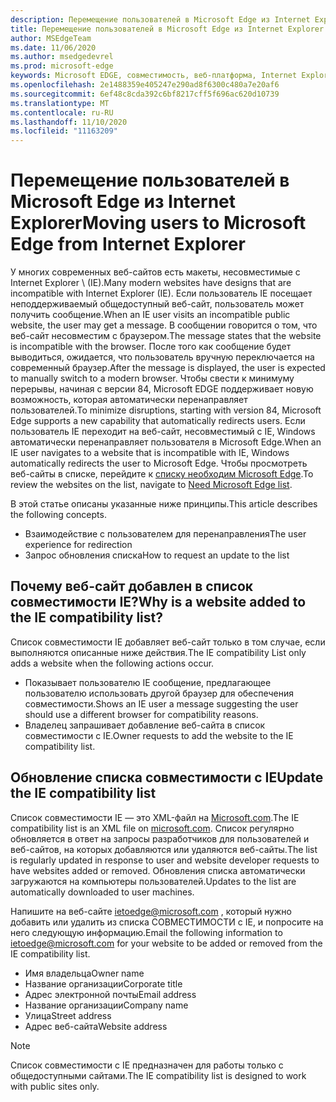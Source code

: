 ```yaml
---
description: Перемещение пользователей в Microsoft Edge из Internet Explorer
title: Перемещение пользователей в Microsoft Edge из Internet Explorer
author: MSEdgeTeam
ms.date: 11/06/2020
ms.author: msedgedevrel
ms.prod: microsoft-edge
keywords: Microsoft EDGE, совместимость, веб-платформа, Internet Explorer
ms.openlocfilehash: 2e1488359e405247e290ad8f6300c480a7e20af6
ms.sourcegitcommit: 6ef48c8cda392c6bf8217cff5f696ac620d10739
ms.translationtype: MT
ms.contentlocale: ru-RU
ms.lasthandoff: 11/10/2020
ms.locfileid: "11163209"
---
```

# <span data-ttu-id="c742e-104">Перемещение пользователей в Microsoft Edge из Internet Explorer</span><span class="sxs-lookup"><span data-stu-id="c742e-104">Moving users to Microsoft Edge from Internet Explorer</span></span> 

<span data-ttu-id="c742e-105">У многих современных веб-сайтов есть макеты, несовместимые с Internet Explorer \ (IE).</span><span class="sxs-lookup"><span data-stu-id="c742e-105">Many modern websites have designs that are incompatible with Internet Explorer \(IE\).</span></span>  <span data-ttu-id="c742e-106">Если пользователь IE посещает неподдерживаемый общедоступный веб-сайт, пользователь может получить сообщение.</span><span class="sxs-lookup"><span data-stu-id="c742e-106">When an IE user visits an incompatible public website, the user may get a message.</span></span>  <span data-ttu-id="c742e-107">В сообщении говорится о том, что веб-сайт несовместим с браузером.</span><span class="sxs-lookup"><span data-stu-id="c742e-107">The message states that the website is incompatible with the browser.</span></span>  <span data-ttu-id="c742e-108">После того как сообщение будет выводиться, ожидается, что пользователь вручную переключается на современный браузер.</span><span class="sxs-lookup"><span data-stu-id="c742e-108">After the message is displayed, the user is expected to manually switch to a modern browser.</span></span>  <span data-ttu-id="c742e-109">Чтобы свести к минимуму перерывы, начиная с версии 84, Microsoft EDGE поддерживает новую возможность, которая автоматически перенаправляет пользователей.</span><span class="sxs-lookup"><span data-stu-id="c742e-109">To minimize disruptions, starting with version 84, Microsoft Edge supports a new capability that automatically redirects users.</span></span>  <span data-ttu-id="c742e-110">Если пользователь IE переходит на веб-сайт, несовместимый с IE, Windows автоматически перенаправляет пользователя в Microsoft Edge.</span><span class="sxs-lookup"><span data-stu-id="c742e-110">When an IE user navigates to a website that is incompatible with IE, Windows automatically redirects the user to Microsoft Edge.</span></span>  <span data-ttu-id="c742e-111">Чтобы просмотреть веб-сайты в списке, перейдите к [списку необходим Microsoft Edge][MicrosoftEdgeNeededgeV1].</span><span class="sxs-lookup"><span data-stu-id="c742e-111">To review the websites on the list, navigate to [Need Microsoft Edge list][MicrosoftEdgeNeededgeV1].</span></span>

<span data-ttu-id="c742e-112">В этой статье описаны указанные ниже принципы.</span><span class="sxs-lookup"><span data-stu-id="c742e-112">This article describes the following concepts.</span></span>  

*   <span data-ttu-id="c742e-113">Взаимодействие с пользователем для перенаправления</span><span class="sxs-lookup"><span data-stu-id="c742e-113">The user experience for redirection</span></span>  
*   <span data-ttu-id="c742e-114">Запрос обновления списка</span><span class="sxs-lookup"><span data-stu-id="c742e-114">How to request an update to the list</span></span>  
    
## <span data-ttu-id="c742e-115">Почему веб-сайт добавлен в список совместимости IE?</span><span class="sxs-lookup"><span data-stu-id="c742e-115">Why is a website added to the IE compatibility list?</span></span>  

<span data-ttu-id="c742e-116">Список совместимости IE добавляет веб-сайт только в том случае, если выполняются описанные ниже действия.</span><span class="sxs-lookup"><span data-stu-id="c742e-116">The IE compatibility List only adds a website when the following actions occur.</span></span>  

*   <span data-ttu-id="c742e-117">Показывает пользователю IE сообщение, предлагающее пользователю использовать другой браузер для обеспечения совместимости.</span><span class="sxs-lookup"><span data-stu-id="c742e-117">Shows an IE user a message suggesting the user should use a different browser for compatibility reasons.</span></span>  
*   <span data-ttu-id="c742e-118">Владелец запрашивает добавление веб-сайта в список совместимости с IE.</span><span class="sxs-lookup"><span data-stu-id="c742e-118">Owner requests to add the website to the IE compatibility list.</span></span>  
    
## <span data-ttu-id="c742e-119">Обновление списка совместимости с IE</span><span class="sxs-lookup"><span data-stu-id="c742e-119">Update the IE compatibility list</span></span>  

<span data-ttu-id="c742e-120">Список совместимости IE — это XML-файл на [Microsoft.com][MicrosoftOfficialHome].</span><span class="sxs-lookup"><span data-stu-id="c742e-120">The IE compatibility list is an XML file on [microsoft.com][MicrosoftOfficialHome].</span></span>  <span data-ttu-id="c742e-121">Список регулярно обновляется в ответ на запросы разработчиков для пользователей и веб-сайтов, на которых добавляются или удаляются веб-сайты.</span><span class="sxs-lookup"><span data-stu-id="c742e-121">The list is regularly updated in response to user and website developer requests to have websites added or removed.</span></span>  <span data-ttu-id="c742e-122">Обновления списка автоматически загружаются на компьютеры пользователей.</span><span class="sxs-lookup"><span data-stu-id="c742e-122">Updates to the list are automatically downloaded to user machines.</span></span>  

<span data-ttu-id="c742e-123">Напишите на веб-сайте [ietoedge@microsoft.com][MailtoMicrosoftIetoedge] , который нужно добавить или удалить из списка СОВМЕСТИМОСТИ с IE, и попросите на него следующую информацию.</span><span class="sxs-lookup"><span data-stu-id="c742e-123">Email the following information to [ietoedge@microsoft.com][MailtoMicrosoftIetoedge] for your website to be added or removed from the IE compatibility list.</span></span>    

*   <span data-ttu-id="c742e-124">Имя владельца</span><span class="sxs-lookup"><span data-stu-id="c742e-124">Owner name</span></span>  
*   <span data-ttu-id="c742e-125">Название организации</span><span class="sxs-lookup"><span data-stu-id="c742e-125">Corporate title</span></span>  
*   <span data-ttu-id="c742e-126">Адрес электронной почты</span><span class="sxs-lookup"><span data-stu-id="c742e-126">Email address</span></span>  
*   <span data-ttu-id="c742e-127">Название организации</span><span class="sxs-lookup"><span data-stu-id="c742e-127">Company name</span></span>  
*   <span data-ttu-id="c742e-128">Улица</span><span class="sxs-lookup"><span data-stu-id="c742e-128">Street address</span></span>  
*   <span data-ttu-id="c742e-129">Адрес веб-сайта</span><span class="sxs-lookup"><span data-stu-id="c742e-129">Website address</span></span>  
    
> [!NOTE]
> <span data-ttu-id="c742e-130">Список совместимости с IE предназначен для работы только с общедоступными сайтами.</span><span class="sxs-lookup"><span data-stu-id="c742e-130">The IE compatibility list is designed to work with public sites only.</span></span>  

<!-- links -->  

[MailtoMicrosoftIetoedge]: mailto:ietoedge@microsoft.com "Отправка сообщения электронной почты в ietoedge@microsoft.com"  

[MicrosoftOfficialHome]: https://www.microsoft.com "Официальная домашняя страница Microsoft"  

[MicrosoftEdgeNeededgeV1]:  https://edge.microsoft.com/neededge/v1 "Нужен список Microsoft Edge с кодом версии v1 | Microsoft Edge"  
